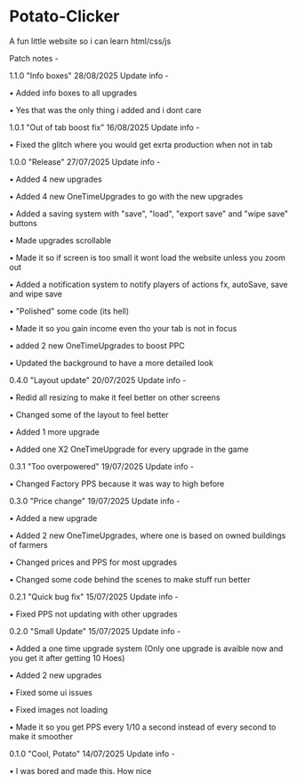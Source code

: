 # Potato-Clicker
A fun little website so i can learn html/css/js

Patch notes -

1.1.0 "Info boxes"
28/08/2025
Update info -

• Added info boxes to all upgrades

• Yes that was the only thing i added and i dont care

1.0.1 "Out of tab boost fix"
16/08/2025
Update info -

• Fixed the glitch where you would get exrta production when not in tab

1.0.0 "Release"
27/07/2025
Update info -

• Added 4 new upgrades

• Added 4 new OneTimeUpgrades to go with the new upgrades

• Added a saving system with "save", "load", "export save" and "wipe save" buttons

• Made upgrades scrollable

• Made it so if screen is too small it wont load the website unless you zoom out

• Added a notification system to notify players of actions fx, autoSave, save and wipe save

• "Polished" some code (its hell)

• Made it so you gain income even tho your tab is not in focus

• added 2 new OneTimeUpgrades to boost PPC

• Updated the background to have a more detailed look

0.4.0 "Layout update"
20/07/2025
Update info -

• Redid all resizing to make it feel better on other screens

• Changed some of the layout to feel better

• Added 1 more upgrade

• Added one X2 OneTimeUpgrade for every upgrade in the game

0.3.1 "Too overpowered"
19/07/2025
Update info -

• Changed Factory PPS because it was way to high before

0.3.0 "Price change"
19/07/2025
Update info -

• Added a new upgrade

• Added 2 new OneTimeUpgrades, where one is based on owned buildings of farmers

• Changed prices and PPS for most upgrades

• Changed some code behind the scenes to make stuff run better

0.2.1 "Quick bug fix"
15/07/2025
Update info -

• Fixed PPS not updating with other upgrades

0.2.0 "Small Update"
15/07/2025
Update info -

• Added a one time upgrade system (Only one upgrade is avaible now and you get it after getting 10 Hoes)

• Added 2 new upgrades

• Fixed some ui issues

• Fixed images not loading

• Made it so you get PPS every 1/10 a second instead of every second to make it smoother

0.1.0 "Cool, Potato"
14/07/2025
Update info -

• I was bored and made this. How nice
